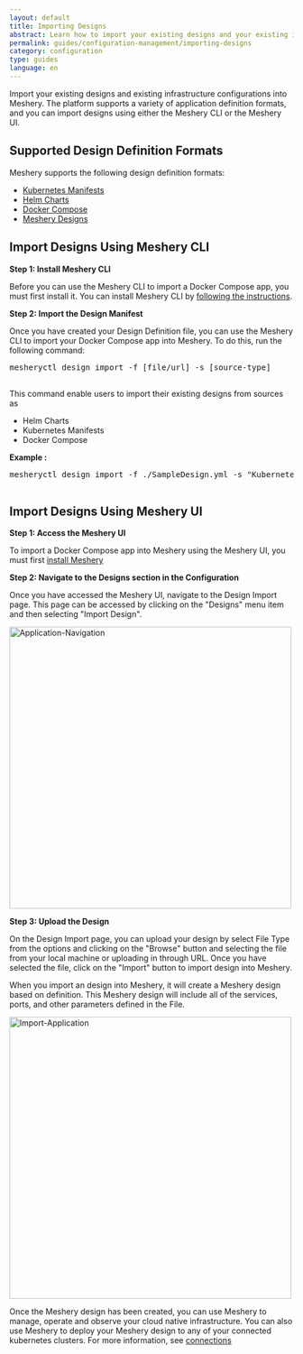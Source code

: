 ```yaml
---
layout: default
title: Importing Designs
abstract: Learn how to import your existing designs and your existing infrastructure configurations into Meshery as you to manage, operate, and observe your cloud native infrastructure more effectively.
permalink: guides/configuration-management/importing-designs
category: configuration
type: guides
language: en
---
```


Import your existing designs and existing infrastructure configurations into Meshery. The platform supports a variety of application definition formats, and you can import designs using either the Meshery CLI or the Meshery UI.

## Supported Design Definition Formats

Meshery supports the following design definition formats:

- [Kubernetes Manifests](https://kubernetes.io/docs/concepts/overview/working-with-objects/kubernetes-objects/)
- [Helm Charts](https://helm.sh/docs/topics/charts/)
- [Docker Compose](https://docs.docker.com/compose/)
- [Meshery Designs](/concepts/logical/designs)

## Import Designs Using Meshery CLI

**Step 1: Install Meshery CLI**

Before you can use the Meshery CLI to import a Docker Compose app, you must first install it. You can install Meshery CLI by [following the instructions]({{site.baseurl}}/installation#install-mesheryctl).

**Step 2: Import the Design Manifest**

Once you have created your Design Definition file, you can use the Meshery CLI to import your Docker Compose app into Meshery. To do this, run the following command:

<pre class="codeblock-pre">
<div class="codeblock"><div class="clipboardjs">mesheryctl design import -f [file/url] -s [source-type]</div></div>
</pre>

This command enable users to import their existing designs from sources as

- Helm Charts
- Kubernetes Manifests
- Docker Compose

**Example :**

<pre class="codeblock-pre">
<div class="codeblock"><div class="clipboardjs">mesheryctl design import -f ./SampleDesign.yml -s "Kubernetes Manifest"</div></div>
</pre>

## Import Designs Using Meshery UI

**Step 1: Access the Meshery UI**

To import a Docker Compose app into Meshery using the Meshery UI, you must first [install Meshery](/installation/quick-start)

**Step 2: Navigate to the Designs section in the Configuration**

Once you have accessed the Meshery UI, navigate to the Design Import page. This page can be accessed by clicking on the "Designs" menu item and then selecting "Import Design".

<a href="{{ site.baseurl }}/assets/img/applications/Menu.png"><img alt="Application-Navigation" style="width:500px;height:auto;" src="{{ site.baseurl }}/assets/img/applications/Menu.png" /></a>

**Step 3: Upload the Design**

On the Design Import page, you can upload your design by select File Type from the options and clicking on the "Browse" button and selecting the file from your local machine or uploading in through URL. Once you have selected the file, click on the "Import" button to import design into Meshery.

When you import an design into Meshery, it will create a Meshery design based on definition. This Meshery design will include all of the services, ports, and other parameters defined in the File.

<a href="{{ site.baseurl }}/assets/img/applications/ImportDesign.png"><img alt="Import-Application" style="width:500px;height:auto;" src="{{ site.baseurl }}/assets/img/applications/ImportDesign.png" /></a>

Once the Meshery design has been created, you can use Meshery to manage, operate and observe your cloud native infrastructure. You can also use Meshery to deploy your Meshery design to any of your connected kubernetes clusters. For more information, see [connections](/installation/kubernetes)
